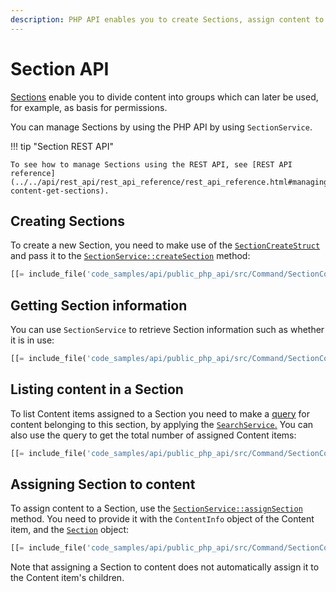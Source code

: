 ```yaml
---
description: PHP API enables you to create Sections, assign content to them as well as get various information about the Section.
---
```


# Section API

[Sections](admin_panel.md#sections) enable you to divide content into groups
which can later be used, for example, as basis for permissions.

You can manage Sections by using the PHP API by using `SectionService`.

!!! tip "Section REST API"

    To see how to manage Sections using the REST API, see [REST API reference](../../api/rest_api/rest_api_reference/rest_api_reference.html#managing-content-get-sections).

## Creating Sections

To create a new Section, you need to make use of the [`SectionCreateStruct`](https://github.com/ibexa/core/blob/main/src/contracts/Repository/Values/Content/SectionCreateStruct.php)
and pass it to the [`SectionService::createSection`](https://github.com/ibexa/core/blob/main/src/contracts/Repository/SectionService.php#L32) method:

``` php 
[[= include_file('code_samples/api/public_php_api/src/Command/SectionCommand.php', 58, 62) =]]
```

## Getting Section information

You can use `SectionService` to retrieve Section information such as whether it is in use:

``` php
[[= include_file('code_samples/api/public_php_api/src/Command/SectionCommand.php', 76, 80) =]]
```

## Listing content in a Section

To list Content items assigned to a Section you need to make a [query](search_api.md)
for content belonging to this section, by applying the [`SearchService`.](https://github.com/ibexa/core/blob/main/src/contracts/Repository/SearchService.php)
You can also use the query to get the total number of assigned Content items:

``` php
[[= include_file('code_samples/api/public_php_api/src/Command/SectionCommand.php', 69, 75) =]][[= include_file('code_samples/api/public_php_api/src/Command/SectionCommand.php', 82, 85) =]]
```

## Assigning Section to content

To assign content to a Section, use the [`SectionService::assignSection`](https://github.com/ibexa/core/blob/main/src/contracts/Repository/SectionService.php#L110) method.
You need to provide it with the `ContentInfo` object of the Content item,
and the [`Section`](https://github.com/ibexa/core/blob/main/src/contracts/Repository/Values/Content/Section.php) object:

``` php
[[= include_file('code_samples/api/public_php_api/src/Command/SectionCommand.php', 64, 67) =]]
```

Note that assigning a Section to content does not automatically assign it to the Content item's children.
